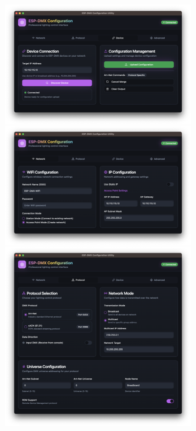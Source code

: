 ![Device](Screenshot%20Device.png)
![Network](Screenshot%20Network.png)
![Protocol](Screenshot%20Protocol.png)
